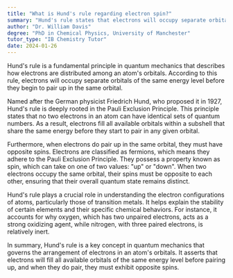 ```yaml
---
title: "What is Hund's rule regarding electron spin?"
summary: "Hund's rule states that electrons will occupy separate orbitals of the same energy before they pair up in the same orbital."
author: "Dr. William Davis"
degree: "PhD in Chemical Physics, University of Manchester"
tutor_type: "IB Chemistry Tutor"
date: 2024-01-26
---
```


Hund's rule is a fundamental principle in quantum mechanics that describes how electrons are distributed among an atom's orbitals. According to this rule, electrons will occupy separate orbitals of the same energy level before they begin to pair up in the same orbital.

Named after the German physicist Friedrich Hund, who proposed it in 1927, Hund's rule is deeply rooted in the Pauli Exclusion Principle. This principle states that no two electrons in an atom can have identical sets of quantum numbers. As a result, electrons fill all available orbitals within a subshell that share the same energy before they start to pair in any given orbital.

Furthermore, when electrons do pair up in the same orbital, they must have opposite spins. Electrons are classified as fermions, which means they adhere to the Pauli Exclusion Principle. They possess a property known as spin, which can take on one of two values: "up" or "down". When two electrons occupy the same orbital, their spins must be opposite to each other, ensuring that their overall quantum state remains distinct.

Hund's rule plays a crucial role in understanding the electron configurations of atoms, particularly those of transition metals. It helps explain the stability of certain elements and their specific chemical behaviors. For instance, it accounts for why oxygen, which has two unpaired electrons, acts as a strong oxidizing agent, while nitrogen, with three paired electrons, is relatively inert.

In summary, Hund's rule is a key concept in quantum mechanics that governs the arrangement of electrons in an atom's orbitals. It asserts that electrons will fill all available orbitals of the same energy level before pairing up, and when they do pair, they must exhibit opposite spins.
    